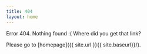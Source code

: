 ```yaml
---
title: 404
layout: home
---
```


Error 404. Nothing found :( Where did you get that link?

Please go to [homepage]({{ site.url }}{{ site.baseurl}}/).
